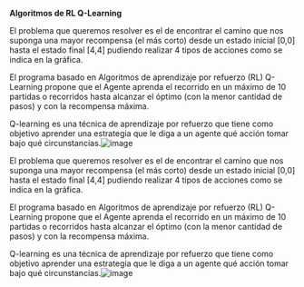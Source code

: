 **Algoritmos de RL Q-Learning**


El problema que queremos resolver es el de encontrar el camino que nos suponga una mayor recompensa (el más corto) desde un estado inicial [0,0] hasta el estado final [4,4] pudiendo realizar 4 tipos de acciones como se indica en la gráfica.


El programa basado en Algoritmos de aprendizaje por refuerzo (RL) Q-Learning propone que el Agente aprenda el recorrido en un máximo de 10 partidas o recorridos hasta alcanzar el óptimo (con la menor cantidad de pasos) y con la recompensa máxima.


Q-learning es una técnica de aprendizaje por refuerzo que tiene como objetivo aprender una estrategia que le diga a un agente qué acción tomar bajo qué circunstancias.![image](https://github.com/user-attachments/assets/f86508cf-6907-4885-b969-ced3d94568b3)


El problema que queremos resolver es el de encontrar el camino que nos suponga una mayor recompensa (el más corto) desde un estado inicial [0,0] hasta el estado final [4,4] pudiendo realizar 4 tipos de acciones como se indica en la gráfica.


El programa basado en Algoritmos de aprendizaje por refuerzo (RL) Q-Learning propone que el Agente aprenda el recorrido en un máximo de 10 partidas o recorridos hasta alcanzar el óptimo (con la menor cantidad de pasos) y con la recompensa máxima.


Q-learning es una técnica de aprendizaje por refuerzo que tiene como objetivo aprender una estrategia que le diga a un agente qué acción tomar bajo qué circunstancias.![image](https://github.com/user-attachments/assets/70cdbe24-c7a9-4356-90bd-e794f1358956)
